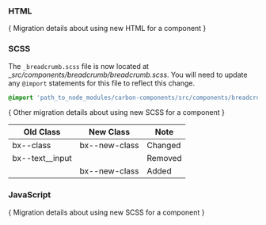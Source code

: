 ### HTML

{ Migration details about using new HTML for a component }

### SCSS

The `_breadcrumb.scss` file is now located at __src/components/breadcrumb/_breadcrumb.scss__. You will need to update any `@import` statements for this file to reflect this change.

```scss
@import 'path_to_node_modules/carbon-components/src/components/breadcrumb/breadcrumb';
```

{ Other migration details about using new SCSS for a component }

| Old Class              | New Class            | Note    |
|------------------------|----------------------|---------|
| bx--class              | bx--new-class        | Changed |
| bx--text__input        |                      | Removed |
|                        | bx--new-class        | Added   |


### JavaScript

{ Migration details about using new SCSS for a component }
